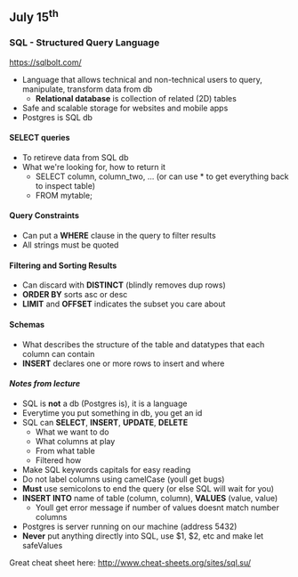 ## July 15<sup>th</sup>

### SQL - Structured Query Language

https://sqlbolt.com/
- Language that allows technical and non-technical users to query, manipulate, transform data from db
  - **Relational database** is collection of related (2D) tables
- Safe and scalable storage for websites and mobile apps
- Postgres is SQL db

#### **SELECT queries**
- To retireve data from SQL db
- What we're looking for, how to return it
  - SELECT column, column_two, ...   (or can use * to get everything back to inspect table)
  - FROM mytable;

#### **Query Constraints**
- Can put a **WHERE** clause in the query to filter results
- All strings must be quoted

#### **Filtering and Sorting Results**
- Can discard with **DISTINCT** (blindly removes dup rows)
- **ORDER BY** sorts asc or desc
- **LIMIT** and **OFFSET** indicates the subset you care about

#### **Schemas**
- What describes the structure of the table and datatypes that each column can contain
- **INSERT** declares one or more rows to insert and where


#### *Notes from lecture*

- SQL is **not** a db (Postgres is), it is a language
- Everytime you put something in db, you get an id
- SQL can **SELECT**, **INSERT**, **UPDATE**, **DELETE**
  - What we want to do
  - What columns at play
  - From what table
  - Filtered how
- Make SQL keywords capitals for easy reading
- Do not label columns using camelCase (youll get bugs)
- **Must** use semicolons to end the query (or else SQL will wait for you)
- **INSERT INTO** name of table (column, column), **VALUES** (value, value)
  - Youll get error message if number of values doesnt match number columns
- Postgres is server running on our machine (address 5432)
- **Never** put anything directly into SQL, use $1, $2, etc and make let safeValues

Great cheat sheet here: http://www.cheat-sheets.org/sites/sql.su/